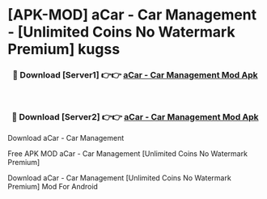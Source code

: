 # [APK-MOD] aCar - Car Management - [Unlimited Coins No Watermark Premium] kugss



<div align="center">
<h3>🔴 Download [Server1] 👉👉 <a href="https://momento.my/?title=aCar_-_Car_Management">aCar - Car Management Mod Apk</a></h3><br>

<h3>🔴 Download [Server2] 👉👉 <a href="https://momento.my/?title=aCar_-_Car_Management">aCar - Car Management Mod Apk</a></h3>
</div>



Download aCar - Car Management 

Free APK MOD aCar - Car Management [Unlimited Coins No Watermark Premium]

Download aCar - Car Management [Unlimited Coins No Watermark Premium] Mod For Android
